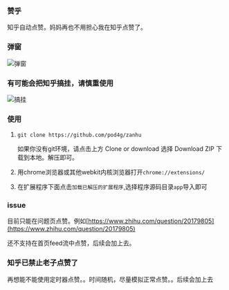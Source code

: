 ### 赞乎

知乎自动点赞。妈妈再也不用担心我在知乎点赞了。

### 弹窗

![弹窗](http://7xt9n8.com2.z0.glb.clouddn.com/p2.png)

### 有可能会把知乎搞挂，请慎重使用

![搞挂](http://7xt9n8.com2.z0.glb.clouddn.com/g2.jpeg)

### 使用

1. ```git clone https://github.com/pod4g/zanhu```

   如果你没有git环境，请点击上方 Clone or download 选择 Download ZIP 下载到本地。解压即可。

2. 用chrome浏览器或其他webkit内核浏览器打开```chrome://extensions/```
3. 在扩展程序下面点击```加载已解压的扩展程序```,选择程序源码目录```app```导入即可

### issue

目前只能在问题页点赞。例如[https://www.zhihu.com/question/20179805](https://www.zhihu.com/question/20179805)

还不支持在首页feed流中点赞，后续会加上去。


### 知乎已禁止老子点赞了

再想能不能使用定时器点赞。。时间随机，尽量模拟正常点赞。。后续会加上去

